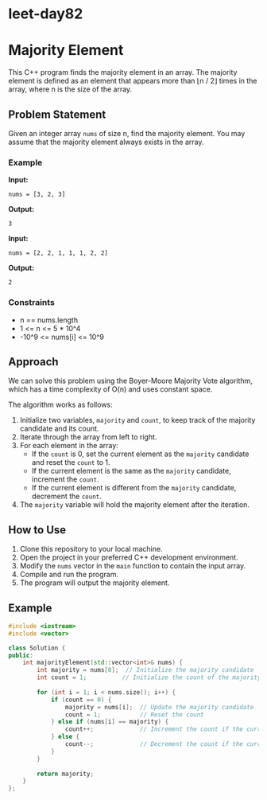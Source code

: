 # leet-day82

# Majority Element

This C++ program finds the majority element in an array. The majority element is defined as an element that appears more than ⌊n / 2⌋ times in the array, where n is the size of the array.

## Problem Statement

Given an integer array `nums` of size n, find the majority element. You may assume that the majority element always exists in the array.

### Example

**Input:**
```
nums = [3, 2, 3]
```

**Output:**
```
3
```

**Input:**
```
nums = [2, 2, 1, 1, 1, 2, 2]
```

**Output:**
```
2
```

### Constraints

- n == nums.length
- 1 <= n <= 5 * 10^4
- -10^9 <= nums[i] <= 10^9

## Approach

We can solve this problem using the Boyer-Moore Majority Vote algorithm, which has a time complexity of O(n) and uses constant space.

The algorithm works as follows:
1. Initialize two variables, `majority` and `count`, to keep track of the majority candidate and its count.
2. Iterate through the array from left to right.
3. For each element in the array:
   - If the `count` is 0, set the current element as the `majority` candidate and reset the `count` to 1.
   - If the current element is the same as the `majority` candidate, increment the `count`.
   - If the current element is different from the `majority` candidate, decrement the `count`.
4. The `majority` variable will hold the majority element after the iteration.

## How to Use

1. Clone this repository to your local machine.
2. Open the project in your preferred C++ development environment.
3. Modify the `nums` vector in the `main` function to contain the input array.
4. Compile and run the program.
5. The program will output the majority element.

## Example

```cpp
#include <iostream>
#include <vector>

class Solution {
public:
    int majorityElement(std::vector<int>& nums) {
        int majority = nums[0];  // Initialize the majority candidate
        int count = 1;          // Initialize the count of the majority candidate
        
        for (int i = 1; i < nums.size(); i++) {
            if (count == 0) {
                majority = nums[i];  // Update the majority candidate
                count = 1;           // Reset the count
            } else if (nums[i] == majority) {
                count++;             // Increment the count if the current element is the majority candidate
            } else {
                count--;             // Decrement the count if the current element is not the majority candidate
            }
        }
        
        return majority;
    }
};


```

